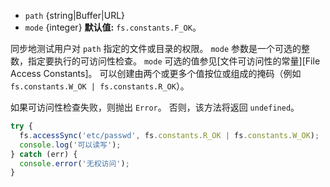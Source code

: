 <!-- YAML
added: v0.11.15
changes:
  - version: v7.6.0
    pr-url: https://github.com/nodejs/node/pull/10739
    description: 参数 `path` 可以是 WHATWG `URL` 对象（使用 `file:` 协议）。 
      该支持目前仍是实验的。
-->

* `path` {string|Buffer|URL}
* `mode` {integer} **默认值:** `fs.constants.F_OK`。

同步地测试用户对 `path` 指定的文件或目录的权限。
`mode` 参数是一个可选的整数，指定要执行的可访问性检查。
`mode` 可选的值参见[文件可访问性的常量][File Access Constants]。
可以创建由两个或更多个值按位或组成的掩码（例如 `fs.constants.W_OK | fs.constants.R_OK`）。

如果可访问性检查失败，则抛出 `Error`。
否则，该方法将返回 `undefined`。

```js
try {
  fs.accessSync('etc/passwd', fs.constants.R_OK | fs.constants.W_OK);
  console.log('可以读写');
} catch (err) {
  console.error('无权访问');
}
```

